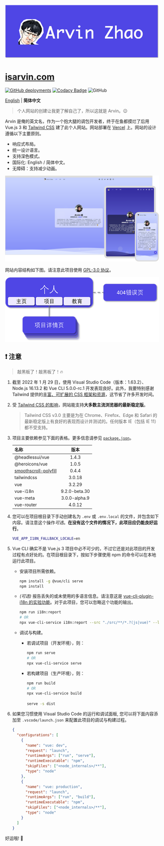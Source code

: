 ![banner.png](./img_README/banner.png)

# [isarvin.com](https://isarvin.com)

[![GitHub deployments](https://img.shields.io/github/deployments/ArvinZJC/isarvin/production?label=Vercel&logo=vercel)](https://isarvin.com)
[![Codacy Badge](https://app.codacy.com/project/badge/Grade/810eda125dbf4b9d96b81e6c34ec26e6)](https://www.codacy.com/gh/ArvinZJC/isarvin/dashboard?utm_source=github.com&utm_medium=referral&utm_content=ArvinZJC/isarvin&utm_campaign=Badge_Grade)
![GitHub](https://img.shields.io/github/license/ArvinZJC/isarvin)

[English](./README.md) | **简体中文**

> 个人网站的创建让我更了解自己了，所以这就是 Arvin。😉

Arvin 是俺的英文名，作为一个抱大腿的调包开发者，终于在鱼都摸烂了后用 Vue.js 3 和 [Tailwind CSS](https://tailwindcss.com/) 建了此个人网站。网站部署在 [Vercel](https://vercel.com/home) 上。网站的设计遵循以下主要原则。

- 响应式布局。
- 统一设计语言。
- 支持深色模式。
- 国际化: English / 简体中文。
- 无障碍：支持减少动画。

![example_zhCN.png](./img_README/example_zhCN.png)

网站内容结构如下图。请注意此项目使用 [GPL-3.0 协议](./LICENSE)。

![structure_zhCN.png](./img_README/structure_zhCN.png)

## ❗ 注意

> 敲黑板了！敲黑板了！🔥

1. 截至 2022 年 1 月 29 日，使用 Visual Studio Code（版本：1.63.2）、Node.js 16.13.2 和 Vue CLI 5.0.0-rc.1 开发表现良好。此外，我要特别感谢 Tailwind 提供的[丰富、可扩展的 CSS 框架和资源](https://tailwindcss.com/resources)，这节省了许多开发时间。
2. 受 [Tailwind CSS 的影响](https://tailwindcss.com/docs/browser-support)，网站能支持**大多数主流浏览器的最新稳定版**。

   > Tailwind CSS v3.0 主要是为在 Chrome、Firefox、Edge 和 Safari 的最新稳定版上有良好的表现而设计并测试的。任何版本 IE（包括 IE 11）都不受支持。

3. 项目主要依赖参见下面的表格。更多信息请参见 [`package.json`](./package.json)。

   | 名称                                                               |     版本      |
   | :----------------------------------------------------------------- | :-----------: |
   | @headlessui/vue                                                    |     1.4.3     |
   | @heroicons/vue                                                     |     1.0.5     |
   | [smoothscroll-polyfill](https://github.com/iamdustan/smoothscroll) |     0.4.4     |
   | tailwindcss                                                        |    3.0.18     |
   | vue                                                                |    3.2.29     |
   | vue-i18n                                                           | 9.2.0-beta.30 |
   | vue-meta                                                           | 3.0.0-alpha.9 |
   | vue-router                                                         |    4.0.12     |

4. 您可以在项目根目录下手动创建名为 `.env` 或 `.env.local` 的文件，并包含如下内容。请注意这个操作*可选*。**在没有这个文件的情况下，此项目应仍能良好运行**。

   ```sh
   VUE_APP_I18N_FALLBACK_LOCALE=en
   ```

5. Vue CLI 确实不是 Vue.js 3 项目中必不可少的，不过它还是对此项目的开发过程有点好处的。在项目根目录下，按如下步骤使用 npm 的命令可以在本地运行此项目。

   - 安装项目所需依赖。

     ```sh
     npm install -g @vue/cli serve
     npm install
     ```

   - _(可选)_ 报告丢失的或未使用的多语言信息。请注意这是 [vue-cli-plugin-i18n 的实验功能](https://github.com/intlify/vue-cli-plugin-i18n#-features)。对于此项目，您可以忽略这个功能的输出。

     ```sh
     npm run i18n:report
     # OR
     npx vue-cli-service i18n:report --src "./src/**/*.?(js|vue)" --locales "./src/locales/**/*.json"
     ```

   - 调试与构建。

     - 若调试项目（开发环境），则：

       ```sh
       npm run serve
       # OR
       npx vue-cli-service serve
       ```

     - 若构建项目（生产环境），则：

       ```sh
       npm run build
       # OR
       npx vue-cli-service build

       serve -s dist
       ```

6. 如果您习惯使用 Visual Studio Code 的运行和调试面板, 您可以将下面内容添加至 `.vscode/launch.json` 来配置此项目的调试与构建过程。

   ```JSON
   {
     "configurations": [
       {
         "name": "vue: dev",
         "request": "launch",
         "runtimeArgs": ["run", "serve"],
         "runtimeExecutable": "npm",
         "skipFiles": ["<node_internals>/**"],
         "type": "node"
       },
       {
         "name": "vue: production",
         "request": "launch",
         "runtimeArgs": ["run", "build"],
         "runtimeExecutable": "npm",
         "skipFiles": ["<node_internals>/**"],
         "type": "node"
       }
     ]
   }
   ```

好运哦! 💖
